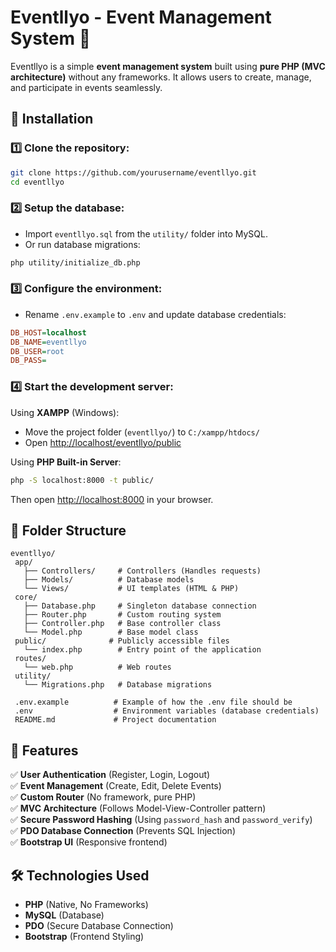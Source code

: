 # Eventllyo - Event Management System 🎉

Eventllyo is a simple **event management system** built using **pure PHP (MVC architecture)** without any frameworks. It allows users to create, manage, and participate in events seamlessly.

## 📌 Installation

### 1️⃣ Clone the repository:
```sh
git clone https://github.com/yourusername/eventllyo.git
cd eventllyo
```

### 2️⃣ Setup the database:
- Import `eventllyo.sql` from the `utility/` folder into MySQL.
- Or run database migrations:
```sh
php utility/initialize_db.php
```

### 3️⃣ Configure the environment:
- Rename `.env.example` to `.env` and update database credentials:
```ini
DB_HOST=localhost
DB_NAME=eventllyo
DB_USER=root
DB_PASS=
```

### 4️⃣ Start the development server:
Using **XAMPP** (Windows):
- Move the project folder (`eventllyo/`) to `C:/xampp/htdocs/`
- Open [http://localhost/eventllyo/public](http://localhost/eventllyo/public)

Using **PHP Built-in Server**:
```sh
php -S localhost:8000 -t public/
```

Then open [http://localhost:8000](http://localhost:8000) in your browser.

## 📂 Folder Structure

```
eventllyo/
️️️️ app/
️️️️   ├── Controllers/     # Controllers (Handles requests)
️️️️   ├── Models/          # Database models
️️️️   └── Views/           # UI templates (HTML & PHP)
️️️️ core/
️️️️   ├── Database.php     # Singleton database connection
️️️️   ├── Router.php       # Custom routing system
️️️️   ├── Controller.php   # Base controller class
️️️️   └── Model.php        # Base model class
️️️️ public/              # Publicly accessible files
️️️️   └── index.php        # Entry point of the application
️️️️ routes/
️️️️   └── web.php          # Web routes
️️️️ utility/
️️️️   └── Migrations.php   # Database migrations

 .env.example          # Example of how the .env file should be
️️️️ .env                  # Environment variables (database credentials)
️️️️ README.md             # Project documentation
```

## 🚀 Features

✅ **User Authentication** (Register, Login, Logout)  
✅ **Event Management** (Create, Edit, Delete Events)  
✅ **Custom Router** (No framework, pure PHP)  
✅ **MVC Architecture** (Follows Model-View-Controller pattern)  
✅ **Secure Password Hashing** (Using `password_hash` and `password_verify`)  
✅ **PDO Database Connection** (Prevents SQL Injection)  
✅ **Bootstrap UI** (Responsive frontend)  

## 🛠️ Technologies Used

- **PHP** (Native, No Frameworks)
- **MySQL** (Database)
- **PDO** (Secure Database Connection)
- **Bootstrap** (Frontend Styling)
